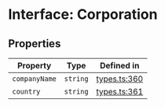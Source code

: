 # Interface: Corporation

## Properties

| Property | Type | Defined in |
| ------ | ------ | ------ |
| `companyName` | `string` | [types.ts:360](https://github.com/monerium/js-monorepo/blob/main/packages/sdk/src/types.ts#L360) |
| `country` | `string` | [types.ts:361](https://github.com/monerium/js-monorepo/blob/main/packages/sdk/src/types.ts#L361) |
